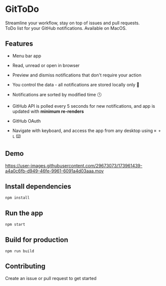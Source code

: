 # GitToDo

Streamline your workflow, stay on top of issues and pull requests. <br />
ToDo list for your GitHub notifications. Available on MacOS.

## Features
* Menu bar app 
* Read, unread or open in browser 


* Preview and dismiss notifications that don't require your action
* You control the data - all notifications are stored locally only 🔐 
* Notifications are sorted by modified time 🕓
* GitHub API is polled every 5 seconds for new notifications, and app is updated with **minimum re-renders**
* GitHub OAuth
* Navigate with keyboard, and access the app from any desktop using `⌘ + L` ⌨️

## Demo

https://user-images.githubusercontent.com/29673073/173961439-a4a0c6fb-d949-46fe-9961-6091a4d03aaa.mov

## Install dependencies
`npm install`

## Run the app
`npm start`

## Build for production
`npm run build`

## Contributing
Create an issue or pull request to get started
